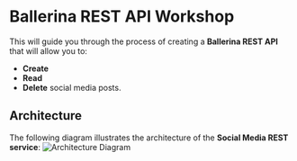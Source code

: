 # Ballerina REST API Workshop

This will guide you through the process of creating a **Ballerina REST API** that will allow you to:

- **Create**
- **Read**
- **Delete** social media posts.

## Architecture

The following diagram illustrates the architecture of the **Social Media REST service**:
![Architecture Diagram]([URL_TO_YOUR_IMAGE](https://github.com/IshanHansaka/social-media-service/blob/main/image/social-media-architecture.png))
